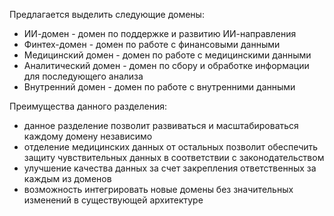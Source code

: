 Предлагается выделить следующие домены:
- ИИ-домен - домен по поддержке и развитию ИИ-направления
- Финтех-домен - домен по работе с финансовыми данными
- Медицинский домен - домен по работе с медицинскими данными
- Аналитический домен - домен по сбору и обработке информации для последующего анализа
- Внутренний домен - домен по работе с внутренними данными

Преимущества данного разделения:
- данное разделение позволит развиваться и масштабироваться каждому домену независимо
- отделение медицинских данных от остальных позволит обеспечить защиту чувствительных данных в соответствии с законодательством
- улучшение качества данных за счет закрепления ответственных за каждым из доменов
- возможность интегрировать новые домены без значительных изменений в существующей архитектуре

